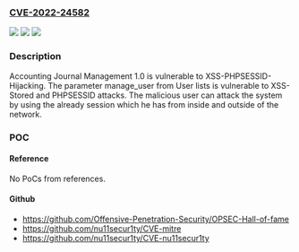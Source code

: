 ### [CVE-2022-24582](https://cve.mitre.org/cgi-bin/cvename.cgi?name=CVE-2022-24582)
![](https://img.shields.io/static/v1?label=Product&message=n%2Fa&color=blue)
![](https://img.shields.io/static/v1?label=Version&message=n%2Fa&color=blue)
![](https://img.shields.io/static/v1?label=Vulnerability&message=n%2Fa&color=brighgreen)

### Description

Accounting Journal Management 1.0 is vulnerable to XSS-PHPSESSID-Hijacking. The parameter manage_user from User lists is vulnerable to XSS-Stored and PHPSESSID attacks. The malicious user can attack the system by using the already session which he has from inside and outside of the network.

### POC

#### Reference
No PoCs from references.

#### Github
- https://github.com/Offensive-Penetration-Security/OPSEC-Hall-of-fame
- https://github.com/nu11secur1ty/CVE-mitre
- https://github.com/nu11secur1ty/CVE-nu11secur1ty

